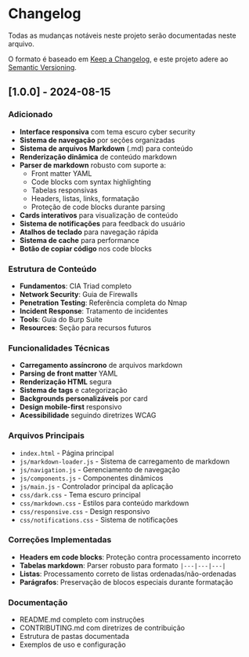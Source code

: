 # Changelog

Todas as mudanças notáveis neste projeto serão documentadas neste arquivo.

O formato é baseado em [Keep a Changelog](https://keepachangelog.com/pt-BR/1.0.0/),
e este projeto adere ao [Semantic Versioning](https://semver.org/lang/pt-BR/).

## [1.0.0] - 2024-08-15

### Adicionado
- **Interface responsiva** com tema escuro cyber security
- **Sistema de navegação** por seções organizadas
- **Sistema de arquivos Markdown** (.md) para conteúdo
- **Renderização dinâmica** de conteúdo markdown
- **Parser de markdown** robusto com suporte a:
  - Front matter YAML
  - Code blocks com syntax highlighting
  - Tabelas responsivas
  - Headers, listas, links, formatação
  - Proteção de code blocks durante parsing
- **Cards interativos** para visualização de conteúdo
- **Sistema de notificações** para feedback do usuário
- **Atalhos de teclado** para navegação rápida
- **Sistema de cache** para performance
- **Botão de copiar código** nos code blocks

### Estrutura de Conteúdo
- **Fundamentos**: CIA Triad completo
- **Network Security**: Guia de Firewalls
- **Penetration Testing**: Referência completa do Nmap
- **Incident Response**: Tratamento de incidentes
- **Tools**: Guia do Burp Suite
- **Resources**: Seção para recursos futuros

### Funcionalidades Técnicas
- **Carregamento assíncrono** de arquivos markdown
- **Parsing de front matter** YAML
- **Renderização HTML** segura
- **Sistema de tags** e categorização
- **Backgrounds personalizáveis** por card
- **Design mobile-first** responsivo
- **Acessibilidade** seguindo diretrizes WCAG

### Arquivos Principais
- `index.html` - Página principal
- `js/markdown-loader.js` - Sistema de carregamento de markdown
- `js/navigation.js` - Gerenciamento de navegação
- `js/components.js` - Componentes dinâmicos
- `js/main.js` - Controlador principal da aplicação
- `css/dark.css` - Tema escuro principal
- `css/markdown.css` - Estilos para conteúdo markdown
- `css/responsive.css` - Design responsivo
- `css/notifications.css` - Sistema de notificações

### Correções Implementadas
- **Headers em code blocks**: Proteção contra processamento incorreto
- **Tabelas markdown**: Parser robusto para formato `|---|---|---|`
- **Listas**: Processamento correto de listas ordenadas/não-ordenadas
- **Parágrafos**: Preservação de blocos especiais durante formatação

### Documentação
- README.md completo com instruções
- CONTRIBUTING.md com diretrizes de contribuição
- Estrutura de pastas documentada
- Exemplos de uso e configuração
